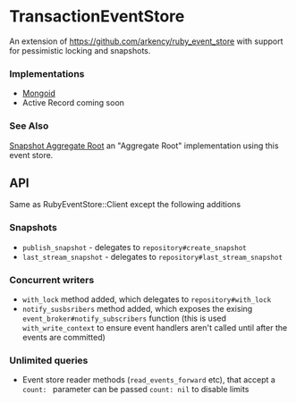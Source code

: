 # TransactionEventStore

An extension of https://github.com/arkency/ruby_event_store with support for pessimistic locking and snapshots.

### Implementations


* [Mongoid](https://github.com/gingerhendrix/transaction_event_store_mongoid)
* Active Record coming soon

### See Also

[Snapshot Aggregate Root](https://github.com/gingerhendrix/snapshot_aggregate_root) an "Aggregate Root" implementation using this event store.

## API

Same as RubyEventStore::Client except the following additions

### Snapshots

* `publish_snapshot` - delegates to `repository#create_snapshot`
* `last_stream_snapshot` - delegates to `repository#last_stream_snapshot`

### Concurrent writers

* `with_lock` method added, which delegates to `repository#with_lock`
* `notify_susbsribers` method added, which exposes the exising `event_broker#notify_subscribers` function (this is used `with_write_context` to ensure event handlers aren't called until after the events are committed)

### Unlimited queries

* Event store reader methods (`read_events_forward` etc), that accept a `count: ` parameter can be passed `count: nil` to disable limits
